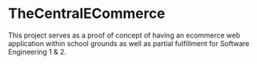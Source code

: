 # TheCentralECommerce

This project serves as a proof of concept of having an ecommerce web application within school grounds as well as partial fulfillment for Software Engineering 1 & 2.

